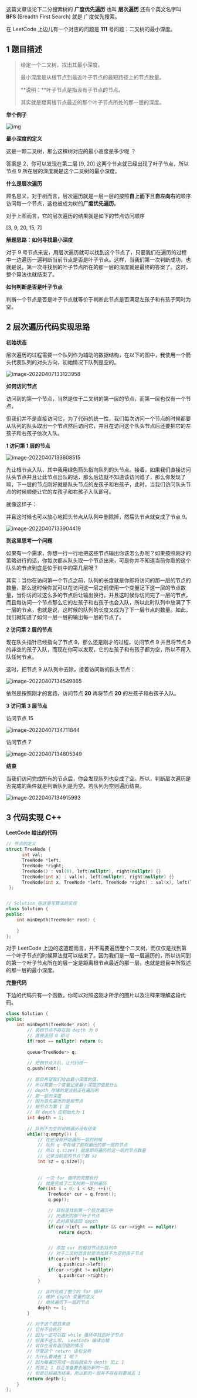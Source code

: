这篇文章谈论下二分搜索树的 **广度优先遍历** 也叫 **层次遍历** 还有个英文名字叫 **BFS** (Breadth First Search) 就是 广度优先搜索。

在 LeetCode 上边儿有一个对应的问题是 **111** 号问题：二叉树的最小深度。

## 1 题目描述

> 给定一个二叉树，找出其最小深度。
>
> 最小深度是从根节点到最近叶子节点的最短路径上的节点数量。
>
> **说明：**叶子节点是指没有子节点的节点。
>
> 其实就是距离根节点最近的那个叶子节点所处的那一层的深度。

**举个例子**

![img](https://kuku-resources.oss-cn-beijing.aliyuncs.com/images/ex_depth.jpg)

**最小深度的定义**

这是一颗二叉树，那么这棵树对应的最小高度是多少呢 ？

答案是 2，你可以发现在第二层 [9, 20] 这两个节点就已经出现了叶子节点，所以节点 9 所在层的深度就是这个二叉树的最小深度。

**什么是层次遍历**

顾名思义，对于树而言，层次遍历就是一层一层的按照**自上而下**且**自左向右**的顺序访问每一个节点，这也被成为树的**广度优先遍历**。

对于上图而言，它的层次遍历的结果就是如下的节点访问顺序

[3, 9, 20, 15, 7]

**解题思路：如何寻找最小深度**

对于 9 号节点来说，用层次遍历就可以找到这个节点了，只要我们在遍历的过程中一边遍历一遍判断当前节点是否是叶子节点。这样，当我们第一次判断成功，也就是说，第一次寻找到的叶子节点所在的那一层的深度就是最终的答案了。这时，整个算法也就结束了。

**如何判断是否是叶子节点**

判断一个节点是否是叶子节点就等价于判断此节点是否满足左孩子和有孩子同时为空。

## 2 层次遍历代码实现思路

**初始状态**

层次遍历的过程需要一个队列作为辅助的数据结构，在以下的图中，我使用一个箭头代表队列的对头方向，初始情况下队列是空的。

![image-20220407133123958](https://kuku-resources.oss-cn-beijing.aliyuncs.com/images/image-20220407133123958.png)

**如何访问节点**

访问到的第一个节点，当然是位于二叉树的第一层的节点，而第一层也仅有一个节点。

但我们并不是直接访问它，为了代码的统一性，我们每次访问一个节点的时候都要从队列的队头取出一个节点然后访问它，并且在访问这个队头节点后还要把它的左孩子和右孩子依次入队。

**1 访问第 1 层的节点**

![image-20220407133608515](https://kuku-resources.oss-cn-beijing.aliyuncs.com/images/image-20220407133608515.png)

先让根节点入队，其中我用绿色箭头指向队列的头节点。接着，如果我们直接访问队头节点并且让此节点出队的话，那么后边就不知道该访问谁了，那么你发现了嘛，下一层的节点刚好就是队头节点的左孩子和右孩子，此时，当我们访问队头节点的时候顺便让它的左孩子和右孩子入队即可。

就像这样子：

并且这时候也可以放心地把头节点从队列中删除掉，然后头节点就变成了节点 9。

![image-20220407133904419](https://kuku-resources.oss-cn-beijing.aliyuncs.com/images/image-20220407133904419.png)

**到这里思考一个问题**

如果有一个需求，你想一行一行地把这些节点输出你该怎么办呢？如果按照刚才的策略进行的话，你每次都从队头取一个节点出来，可是你并不知道当前你取的这个队头的节点到底是位于树中的第几层呀？

其实：当你在访问第一个节点之前，队列的长度就是你即将访问的那一层的节点的数量，那么这时候你就可以在访问这一层之前使用一个变量记下这一层的节点数量，当你访问过这么多的节点后让输出换行。并且这时候你访问完了一层的节点，而且每访问一个节点那么它的左孩子和右孩子也会入队，所以此时队列中放满了下一层的节点，也就是说，这时候的队列的长度又成为了下一层节点的数量。如此，我们就知道了如何一层一层的输出每一层的节点了。

**2 访问第 2 层的节点**

现在队头指针已经指向了节点 9，那么还是刚才的过程，访问节点 9 并且将节点 9 的非空的孩子入队，而现在你可以发现，它的左孩子和有孩子都为空，所以不用入队任何节点。

这时，把节点 9 从队列中去除，接着访问新的队头节点：

![image-20220407134549865](https://kuku-resources.oss-cn-beijing.aliyuncs.com/images/image-20220407134549865.png)

依然是按照刚才的套路，访问节点 **20** 再将节点 **20** 的左孩子和右孩子入队。

**3 访问第 3 层节点**

访问节点 15

![image-20220407134711844](https://kuku-resources.oss-cn-beijing.aliyuncs.com/images/image-20220407134711844.png)

访问节点 7

![image-20220407134805349](https://kuku-resources.oss-cn-beijing.aliyuncs.com/images/image-20220407134805349.png)

**结束**

当我们访问完成所有的节点后，你会发现队列也变成了空。所以，判断层次遍历是否完成的条件就是判断队列是为空。若队列为空则遍历结束。

![image-20220407134915993](https://kuku-resources.oss-cn-beijing.aliyuncs.com/images/image-20220407134915993.png)



## 3 代码实现 C++

**LeetCode 给出的代码**

```c++
// 节点的定义
struct TreeNode {
      int val;
      TreeNode *left;
      TreeNode *right;
      TreeNode() : val(0), left(nullptr), right(nullptr) {}
      TreeNode(int x) : val(x), left(nullptr), right(nullptr) {}
      TreeNode(int x, TreeNode *left, TreeNode *right) : val(x), left(left), right(right) {}
 };


// Solution 在这里写算法的实现 
class Solution {
public:
    int minDepth(TreeNode* root) {
        
    }
};
```

对于 LeetCode 上边的这道题而言，并不需要遍历整个二叉树，而仅仅是找到第一个叶子节点的时候算法就可以结束了。因为我们是一层一层遍历的，所以访问到的第一个叶子节点所在的层一定是距离根节点最近的那一层，也就是题目中所叙述的那一层的最小深度。

**完整代码**

下边的代码只有一个函数，你可以对照这刚才所示的图片以及注释来理解这段代码。

```c++
class Solution {
public:
    int minDepth(TreeNode* root) {
        // 若根节点不存在则 depth 为 0 
        // 直接返回 0 即可
        if(root == nullptr) return 0;
        
        queue<TreeNode*> q;
        
        // 把根节点入队，让代码统一
        q.push(root);
        
        // 题目希望我们给出最小深度的值，
        // 所以需要一个变量记录最小深度的值是什么
        // depth 存储的是当前正在遍历的
        // 那一层的深度
        // 因为首先遍历的是根节点
        // 根节点为第 1 层
        // 则 depth 应初始化为 1
        int depth = 1;
        
        // 队列不为空则说明遍历没有结束
        while(!q.empty()) {
            // 在还没有开始遍历一层的时候
            // 队列 q 中存储了即将遍历的那一层的节点
            // 所以 q.size() 就是即将遍历的这一层的节点数量
            // 记录当前层的节点个数 sz
            int sz = q.size();
            
            
            // 一次 for 循环的完整执行
            // 就是完成了二叉树的一层的遍历
            for(int i = 0; i < sz; ++i){
                TreeNode* cur = q.front();
                q.pop();

                // 目标是找到第一个层次遍历中
                // 所遇到的那个叶子节点
                // 此时直接返回 depth
                if(cur->left == nullptr && cur->right == nullptr)
                    return depth;


                // 添加 cur 的相邻节点到队列中
                // 对于二叉树而言就是添加其不为空的孩子节点
                if(cur->left != nullptr)
                    q.push(cur->left);
                if(cur->right != nullptr)
                    q.push(cur->right);
            }

            // 此时完成了整个的 for 循环
            // 维护 depth 变量的定义
            // 继续遍历下一层的节点
            depth += 1;
        }

        // 对于这个题目来说
        // 它并不会执行
        // 因为一定可以在 while 循环中找到叶子节点
        // 但我不这么写， LeetCode 编译出错
        // 说存在没有返回值的情况
        // 尽管这个 return 语句没用
        // 为什么要减去 1 呢？
        // 因为每遍历完成一层后就会为 depth 加上 1
        // 而加上 1 后正准备要去遍历新的一层，
        // 但是已经遍历结束，所以新的一层并不存在则要减去 1
        return depth-1;
    }
};
```

